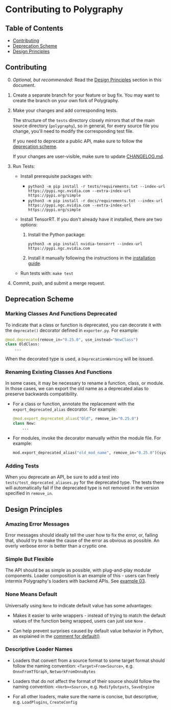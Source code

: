 # Contributing to Polygraphy

## Table of Contents

- [Contributing](#contributing)
- [Deprecation Scheme](#deprecation-scheme)
- [Design Principles](#design-principles)


## Contributing

0. *Optional, but recommended:* Read the [Design Principles](#design-principles) section in this document.

1. Create a separate branch for your feature or bug fix.
    You may want to create the branch on your own fork of Polygraphy.

2. Make your changes and add corresponding tests.

    The structure of the `tests` directory closely mirrors that of the main source directory (`polygraphy`),
    so in general, for every source file you change, you'll need to modify the corresponding test file.

    If you need to deprecate a public API, make sure to follow the [deprecation scheme](#deprecation-scheme).

    If your changes are user-visible, make sure to update [CHANGELOG.md](CHANGELOG.md).

3. Run Tests:
    - Install prerequisite packages with:
        - `python3 -m pip install -r tests/requirements.txt --index-url https://pypi.ngc.nvidia.com --extra-index-url https://pypi.org/simple`
        - `python3 -m pip install -r docs/requirements.txt --index-url https://pypi.ngc.nvidia.com --extra-index-url https://pypi.org/simple`
    - Install TensorRT. If you don't already have it installed, there are two options:
        1. Install the Python package:
            ```
            python3 -m pip install nvidia-tensorrt --index-url https://pypi.ngc.nvidia.com
            ```
        2. Install it manually following the instructions in the [installation guide](https://docs.nvidia.com/deeplearning/tensorrt/install-guide/index.html#installing).

    - Run tests with: `make test`

4. Commit, push, and submit a merge request.


## Deprecation Scheme

### Marking Classes And Functions Deprecated

To indicate that a class or function is deprecated, you can decorate it
with the `deprecate()` decorator defined in `exporter.py`. For example:

```python
@mod.deprecate(remove_in="0.25.0", use_instead="NewClass")
class OldClass:
    ...
```

When the decorated type is used, a `DeprecationWarning` will be issued.

### Renaming Existing Classes And Functions

In some cases, it may be necessary to rename a function, class, or module.
In those cases, we can export the old name as a deprecated alias to preserve backwards compatibility.

- For a class or function, annotate the replacement with the `export_deprecated_alias` decorator.
    For example:

    ```python
    @mod.export_deprecated_alias("Old", remove_in="0.25.0")
    class New:
        ...
    ```

- For modules, invoke the decorator manually within the module file.
    For example:

    ```python
    mod.export_deprecated_alias("old_mod_name", remove_in="0.25.0")(sys.modules[__name__])
    ```

### Adding Tests

When you deprecate an API, be sure to add a test into `tests/test_deprecated_aliases.py`
for the deprecated type.
The tests there will automatically fail if the deprecated type is not removed in the version
specified in `remove_in`.


## Design Principles

### Amazing Error Messages

Error messages should ideally tell the user how to fix the error, or, failing that,
should try to make the cause of the error as obvious as possible. An overly verbose error
is better than a cryptic one.

### Simple But Flexible

The API should be as simple as possible, with plug-and-play modular components.
Loader composition is an example of this - users can freely intermix Polygraphy's
loaders with backend APIs. See [example 03](examples/api/03_interoperating_with_tensorrt/).

### None Means Default

Universally using `None` to indicate default value has some advantages:
- Makes it easier to write wrappers - instead of trying to match the default
    values of the function being wrapped, users can just use `None` .

- Can help prevent surprises caused by default value behavior in Python, as explained in
    the [comment for default()](./polygraphy/util/util.py)

### Descriptive Loader Names

- Loaders that convert from a source format to some target format should
follow the naming convention: `<Target>From<Source>`, e.g. `OnnxFromTfGraph`, `NetworkFromOnnxBytes`

- Loaders that do not affect the format of their source should follow the naming convention:
`<Verb><Source>`, e.g. `ModifyOutputs`, `SaveEngine`

- For all other loaders, make sure the name is concise, but descriptive, e.g. `LoadPlugins`,
`CreateConfig`
